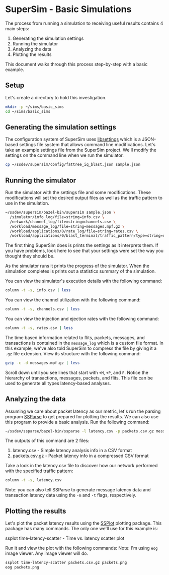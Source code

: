 # SuperSim - Basic Simulations

The process from running a simulation to receiving useful results contains 4
main steps:

1. Generating the simulation settings
2. Running the simulator
3. Analyzing the data
4. Plotting the results

This document walks through this process step-by-step with a basic example.

## Setup
Let's create a directory to hold this investigation.

``` sh
mkdir -p ~/sims/basic_sims
cd ~/sims/basic_sims
```

## Generating the simulation settings
The configuration system of SuperSim uses [libsettings][] which is a JSON-based
settings file system that allows command line modifications. Let's take an
example settings file from the SuperSim project. We'll modify the settings
on the command line when we run the simulator.

``` sh
cp ~/ssdev/supersim/config/fattree_iq_blast.json sample.json
```

## Running the simulator
Run the simulator with the settings file and some modifications. These
modifications will set the desired output files as well as the traffic
pattern to use in the simulation.

``` sh
~/ssdev/supersim/bazel-bin/supersim sample.json \
  /simulator/info_log/file=string=info.csv \
  /network/channel_log/file=string=channels.csv \
  /workload/message_log/file=string=messages.mpf.gz \
  /workload/applications/0/rate_log/file=string=rates.csv \
  /workload/applications/0/blast_terminal/traffic_pattern/type=string=random_exchange
```

The first thing SuperSim does is prints the settings as it interprets them.
If you have problems, look here to see that your settings were set the way
you thought they should be.

As the simulator runs it prints the progress of the simulator. When the
simulation completes is prints out a statistics summary of the simulation.

You can view the simulator's execution details with the following command:

``` sh
column -t -s, info.csv | less
```

You can view the channel utilization with the following command:

``` sh
column -t -s, channels.csv | less
```

You can view the injection and ejection rates with the following command:

``` sh
column -t -s, rates.csv | less
```

The time based information related to flits, packets, messages, and transactions
is contained in the `message_log` which is a custom file format. In this
example, we've also told SuperSim to compress the file by giving it a `.gz` file
extension. View its structure with the following command:

``` sh
gzip -c -d messages.mpf.gz | less
```

Scroll down until you see lines that start with `+M`, `+P`, and `F`. Notice the
hierarchy of transactions, messages, packets, and flits. This file can be used
to generate all types latency-based analyses.

## Analyzing the data
Assuming we care about packet latency as our metric, let's run the parsing
program [SSParse][] to get prepared for plotting the results. We can also use
this program to provide a basic analysis. Run the following command:

``` sh
~/ssdev/ssparse/bazel-bin/ssparse -l latency.csv -p packets.csv.gz messages.mpf.gz
```
The outputs of this command are 2 files:
1. latency.csv - Simple latency analysis info in a CSV format
2. packets.csv.gz - Packet latency info in a compressed CSV format

Take a look in the latency.csv file to discover how our network performed
with the specified traffic pattern:

``` sh
column -t -s, latency.csv
```

Note: you can also tell SSParse to generate message latency data and
transaction latency data using the `-m` and `-t` flags, respectively.

## Plotting the results
Let's plot the packet latency results using the [SSPlot][] plotting package.
This package has many commands. The only one we'll use for this example is:

ssplot time-latency-scatter - Time vs. latency scatter plot

Run it and view the plot with the following commands:
Note: I'm using `eog` image viewer. Any image viewer will do.

``` sh
ssplot time-latency-scatter packets.csv.gz packets.png
eog packets.png
```

[libsettings]: https://github.com/nicmcd/libsettings
[SSParse]: https://github.com/nicmcd/ssparse
[SSPlot]: https://github.com/nicmcd/ssplot
